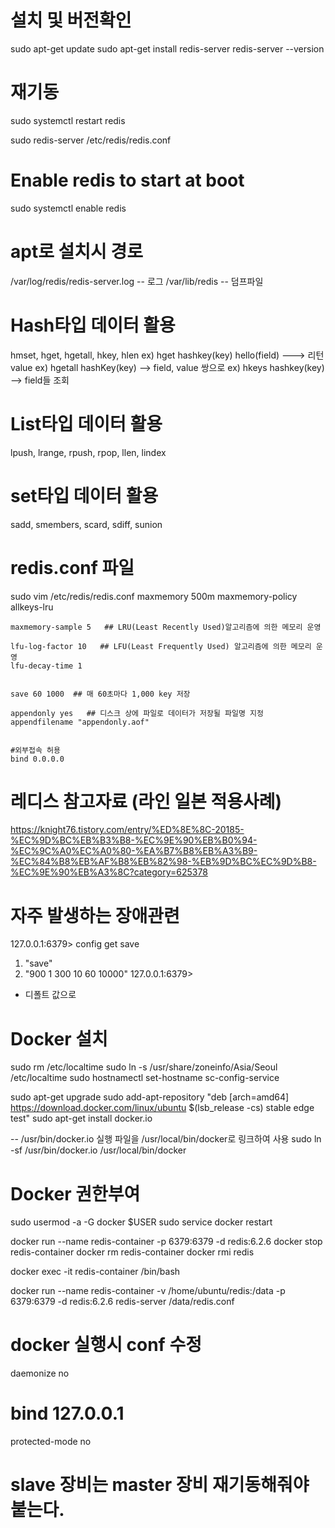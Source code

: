 
# 설치 및 버전확인
sudo apt-get update
sudo apt-get install redis-server
redis-server --version

# 재기동
sudo systemctl restart redis

sudo redis-server /etc/redis/redis.conf

# Enable redis to start at boot
sudo systemctl enable redis

# apt로 설치시 경로
/var/log/redis/redis-server.log -- 로그
/var/lib/redis -- 덤프파일

# Hash타입 데이터 활용
hmset, hget, hgetall, hkey, hlen
ex) hget hashkey(key) hello(field)  ---> 리턴 value
ex) hgetall hashKey(key) --> field, value 쌍으로
ex) hkeys hashkey(key) --> field들 조회

# List타입 데이터 활용
lpush, lrange, rpush, rpop, llen, lindex

# set타입 데이터 활용
sadd, smembers, scard, sdiff, sunion


# redis.conf 파일 
sudo vim /etc/redis/redis.conf
    maxmemory 500m
    maxmemory-policy allkeys-lru

    maxmemory-sample 5   ## LRU(Least Recently Used)알고리즘에 의한 메모리 운영

    lfu-log-factor 10   ## LFU(Least Frequently Used) 알고리즘에 의한 메모리 운영
    lfu-decay-time 1


    save 60 1000  ## 매 60초마다 1,000 key 저장

    appendonly yes   ## 디스크 상에 파일로 데이터가 저장될 파일명 지정
    appendfilename "appendonly.aof"


    #외부접속 허용
    bind 0.0.0.0




# 레디스 참고자료 (라인 일본 적용사례)
https://knight76.tistory.com/entry/%ED%8E%8C-20185-%EC%9D%BC%EB%B3%B8-%EC%9E%90%EB%B0%94-%EC%9C%A0%EC%A0%80-%EA%B7%B8%EB%A3%B9-%EC%84%B8%EB%AF%B8%EB%82%98-%EB%9D%BC%EC%9D%B8-%EC%9E%90%EB%A3%8C?category=625378    



# 자주 발생하는 장애관련
127.0.0.1:6379> config get save
1) "save"
2) "900 1 300 10 60 10000"
127.0.0.1:6379>

 - 디폴트 값으로 



 
# Docker 설치
sudo rm /etc/localtime
sudo ln -s /usr/share/zoneinfo/Asia/Seoul /etc/localtime
sudo hostnamectl set-hostname sc-config-service

sudo apt-get upgrade
sudo add-apt-repository "deb [arch=amd64] https://download.docker.com/linux/ubuntu $(lsb_release -cs) stable edge test"
sudo apt-get install docker.io

-- /usr/bin/docker.io 실행 파일을 /usr/local/bin/docker로 링크하여 사용
sudo ln -sf /usr/bin/docker.io /usr/local/bin/docker


# Docker 권한부여
sudo usermod -a -G docker $USER
sudo service docker restart

docker run --name redis-container -p 6379:6379 -d redis:6.2.6
docker stop redis-container
docker rm redis-container
docker rmi redis

docker exec -it redis-container /bin/bash

docker run --name redis-container -v /home/ubuntu/redis:/data -p 6379:6379 -d redis:6.2.6 redis-server /data/redis.conf

# docker 실행시 conf 수정
daemonize no
# bind 127.0.0.1
protected-mode no



# slave 장비는 master 장비 재기동해줘야 붙는다.
